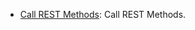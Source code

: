 * [Call REST Methods](https://github.com/unskript/Awesome-CloudOps-Automation/tree/master/Rest/legos/rest_methods/README.md): Call REST Methods.

